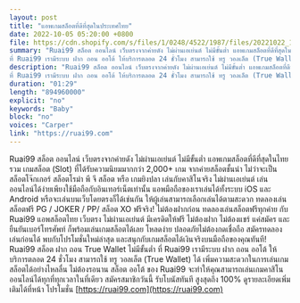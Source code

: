 ```yaml
---
layout: post
title: "แอพเกมสล็อตที่ดีที่สุดในประเทศไทย"
date: 2022-10-05 05:20:00 +0800
file: https://cdn.shopify.com/s/files/1/0248/4522/1987/files/20221022_1.mp3?v=1666399141
summary: "Ruai99 สล็อต ออนไลน์ เว็บตรงจากค่ายดัง ไม่ผ่านเอเย่นต์ ไม่มีขั้นต่ำ แอพเกมสล็อตที่ดีที่สุดในไทย รวม เกมสล็อต (Slot) ที่ได้รับความนิยมมากกว่า 2,000+ เกม จากค่ายสล็อตชั้นนำ ไม่ว่าจะเป็น สล็อตโจ๊กเกอร์ สล็อตโรม่า พี จี สล็อต หรือ เกมยิงปลา เล่นกับคาสิโนจริง ไม่ผ่านเอเย่นต์ เล่นออนไลน์ได้ง่ายเพียงใช้มือถือกับอินเทอร์เน็ตเท่านั้น แอพมือถือของเราเล่นได้ทั้งระบบ iOS และ Android หรือจะเล่นบนเว็บโดยตรงก็ได้เช่นกัน ให้ผู้เล่นสามารถเลือกเล่นได้ตามสะดวก ทดลองเล่นสล็อตฟรี PG / JOKER / PP/ สล็อต XO ฟรีจริง! ไม่ต้องฝากก่อน ทดลองเล่นสล็อตฟรีทุกค่าย กับ Ruai99 แอพสล็อตไทย เว็บตรง ไม่ผ่านเอเย่นต์ มีเครดิตให้ฟรี ไม่ต้องฝาก ไม่ต้องแชร์ แค่สมัคร และ ยืนยันเบอร์โทรศัพท์ ก็พร้อมเล่นเกมสล็อตได้เลย โหลดง่าย ปลอดภัยไม่ต้องกดเชื่อถือ สมัครทดลองเล่นก่อนได้ พบกับโปรโมชั่นใหม่ล่าสุด และสนุกกับเกมสล็อตได้เงินจริงบนมือถือของคุณทันที! Ruai99 สล็อต ฝาก ถอน True Wallet ไม่มีขั้นต่ำ
ที่ Ruai99 เรามีระบบ ฝาก ถอน ออโต้ ให้บริการตลอด 24 ชั่วโมง สามารถใช้ ทรู วอลเล็ต (True Wallet) ได้ เพิ่มความสะดวกในการเล่นเกมสล็อตได้อย่างไหลลื่น ไม่ต้องรอนาน สล็อต ออโต้ ของ Ruai99 จะทำให้คุณสามารถเล่นเกมคาสิโนออนไลน์ได้ทุกที่ทุกเวลาในที่เดียว สมัครสมาชิกวันนี้ รับโบนัสทันที สูงสุดถึง 100% ดูรายละเอียดเพิ่มเติมได้ที่หน้า โปรโมชั่น"
description: "Ruai99 สล็อต ออนไลน์ เว็บตรงจากค่ายดัง ไม่ผ่านเอเย่นต์ ไม่มีขั้นต่ำ แอพเกมสล็อตที่ดีที่สุดในไทย รวม เกมสล็อต (Slot) ที่ได้รับความนิยมมากกว่า 2,000+ เกม จากค่ายสล็อตชั้นนำ ไม่ว่าจะเป็น สล็อตโจ๊กเกอร์ สล็อตโรม่า พี จี สล็อต หรือ เกมยิงปลา เล่นกับคาสิโนจริง ไม่ผ่านเอเย่นต์ เล่นออนไลน์ได้ง่ายเพียงใช้มือถือกับอินเทอร์เน็ตเท่านั้น แอพมือถือของเราเล่นได้ทั้งระบบ iOS และ Android หรือจะเล่นบนเว็บโดยตรงก็ได้เช่นกัน ให้ผู้เล่นสามารถเลือกเล่นได้ตามสะดวก ทดลองเล่นสล็อตฟรี PG / JOKER / PP/ สล็อต XO ฟรีจริง! ไม่ต้องฝากก่อน ทดลองเล่นสล็อตฟรีทุกค่าย กับ Ruai99 แอพสล็อตไทย เว็บตรง ไม่ผ่านเอเย่นต์ มีเครดิตให้ฟรี ไม่ต้องฝาก ไม่ต้องแชร์ แค่สมัคร และ ยืนยันเบอร์โทรศัพท์ ก็พร้อมเล่นเกมสล็อตได้เลย โหลดง่าย ปลอดภัยไม่ต้องกดเชื่อถือ สมัครทดลองเล่นก่อนได้ พบกับโปรโมชั่นใหม่ล่าสุด และสนุกกับเกมสล็อตได้เงินจริงบนมือถือของคุณทันที! Ruai99 สล็อต ฝาก ถอน True Wallet ไม่มีขั้นต่ำ
ที่ Ruai99 เรามีระบบ ฝาก ถอน ออโต้ ให้บริการตลอด 24 ชั่วโมง สามารถใช้ ทรู วอลเล็ต (True Wallet) ได้ เพิ่มความสะดวกในการเล่นเกมสล็อตได้อย่างไหลลื่น ไม่ต้องรอนาน สล็อต ออโต้ ของ Ruai99 จะทำให้คุณสามารถเล่นเกมคาสิโนออนไลน์ได้ทุกที่ทุกเวลาในที่เดียว สมัครสมาชิกวันนี้ รับโบนัสทันที สูงสุดถึง 100% ดูรายละเอียดเพิ่มเติมได้ที่หน้า โปรโมชั่น <a href='https://ruai99.com'>https://ruai99.com</a>"
duration: "01:29"
length: "894960000"
explicit: "no"
keywords: "Baby"
block: "no"
voices: "Carper"
link: "https://ruai99.com"
---
```


Ruai99 สล็อต ออนไลน์ เว็บตรงจากค่ายดัง ไม่ผ่านเอเย่นต์ ไม่มีขั้นต่ำ แอพเกมสล็อตที่ดีที่สุดในไทย รวม เกมสล็อต (Slot) ที่ได้รับความนิยมมากกว่า 2,000+ เกม จากค่ายสล็อตชั้นนำ ไม่ว่าจะเป็น สล็อตโจ๊กเกอร์ สล็อตโรม่า พี จี สล็อต หรือ เกมยิงปลา เล่นกับคาสิโนจริง ไม่ผ่านเอเย่นต์ เล่นออนไลน์ได้ง่ายเพียงใช้มือถือกับอินเทอร์เน็ตเท่านั้น แอพมือถือของเราเล่นได้ทั้งระบบ iOS และ Android หรือจะเล่นบนเว็บโดยตรงก็ได้เช่นกัน ให้ผู้เล่นสามารถเลือกเล่นได้ตามสะดวก ทดลองเล่นสล็อตฟรี PG / JOKER / PP/ สล็อต XO ฟรีจริง! ไม่ต้องฝากก่อน ทดลองเล่นสล็อตฟรีทุกค่าย กับ Ruai99 แอพสล็อตไทย เว็บตรง ไม่ผ่านเอเย่นต์ มีเครดิตให้ฟรี ไม่ต้องฝาก ไม่ต้องแชร์ แค่สมัคร และ ยืนยันเบอร์โทรศัพท์ ก็พร้อมเล่นเกมสล็อตได้เลย โหลดง่าย ปลอดภัยไม่ต้องกดเชื่อถือ สมัครทดลองเล่นก่อนได้ พบกับโปรโมชั่นใหม่ล่าสุด และสนุกกับเกมสล็อตได้เงินจริงบนมือถือของคุณทันที! Ruai99 สล็อต ฝาก ถอน True Wallet ไม่มีขั้นต่ำ
ที่ Ruai99 เรามีระบบ ฝาก ถอน ออโต้ ให้บริการตลอด 24 ชั่วโมง สามารถใช้ ทรู วอลเล็ต (True Wallet) ได้ เพิ่มความสะดวกในการเล่นเกมสล็อตได้อย่างไหลลื่น ไม่ต้องรอนาน สล็อต ออโต้ ของ Ruai99 จะทำให้คุณสามารถเล่นเกมคาสิโนออนไลน์ได้ทุกที่ทุกเวลาในที่เดียว สมัครสมาชิกวันนี้ รับโบนัสทันที สูงสุดถึง 100% ดูรายละเอียดเพิ่มเติมได้ที่หน้า โปรโมชั่น [https://ruai99.com](https://ruai99.com)
